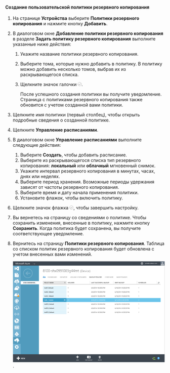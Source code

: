 <!--author=SharS last changed: 9/15/15-->

#### Создание пользовательской политики резервного копирования
1. На странице **Устройства** выберите **Политики резервного копирования** и нажмите кнопку **Добавить**.
2. В диалоговом окне **Добавление политики резервного копирования** в разделе **Задать политику резервного копирования** выполните указанные ниже действия:
   
   1. Укажите название политики резервного копирования.
   2. Выберите тома, которые нужно добавить в политику. В политику можно добавить несколько томов, выбрав их из раскрывающегося списка.
   3. Щелкните значок галочки ![значок галочки](./media/storsimple-add-backup-policy/HCS_CheckIcon-include.png).
      
      После успешного создания политики вы получите уведомление. Страница с политиками резервного копирования также обновится с учетом созданной вами политики.
3. Щелкните имя политики (первый столбец), чтобы открыть подробные сведения о созданной политике.
4. Щелкните **Управление расписаниями**.
5. В диалоговом окне **Управление расписаниями** выполните следующие действия:
   
   1. Выберите **Создать**, чтобы добавить расписание.
   2. Выберите из раскрывающегося списка тип резервного копирования: **локальный** или **облачный** мгновенный снимок.
   3. Укажите интервал резервного копирования в минутах, часах, днях или неделях.
   4. Выберите период хранения. Возможные периоды удержания зависят от частоты резервного копирования.
   5. Выберите время и дату начала применения политики.
   6. Установите флажок, чтобы включить политику.
6. Щелкните значок флажка ![значок галочки](./media/storsimple-add-backup-policy/HCS_CheckIcon-include.png), чтобы завершить настройку.
7. Вы вернетесь на страницу со сведениями о политике. Чтобы сохранить изменения, внесенные в политику, нажмите кнопку **Сохранить**. Когда политика будет сохранена, вы получите соответствующее уведомление.
8. Вернитесь на страницу **Политики резервного копирования**. Таблица со списком политик резервного копирования будет обновлена с учетом внесенных вами изменений.
   
    ![Настраиваемая политика резервного копирования](./media/storsimple-create-custom-backup-policy/HCS_CustomBackupPolicyM-include.png).

